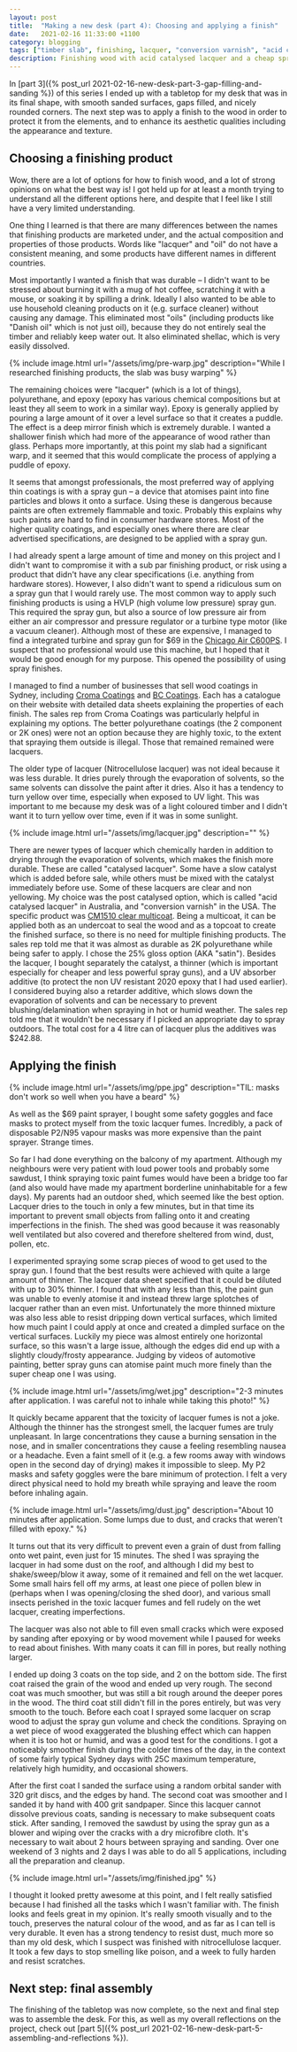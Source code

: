 ```yaml
---
layout: post
title:  "Making a new desk (part 4): Choosing and applying a finish"
date:   2021-02-16 11:33:00 +1100
category: blogging
tags: ["timber slab", finishing, lacquer, "conversion varnish", "acid catalysed lacquer", "spray gun"]
description: Finishing wood with acid catalysed lacquer and a cheap spray gun
---
```


In [part 3]({% post_url 2021-02-16-new-desk-part-3-gap-filling-and-sanding %}) of this series I ended up with a tabletop for my desk that was in its final shape, with smooth sanded surfaces, gaps filled, and nicely rounded corners. The next step was to apply a finish to the wood in order to protect it from the elements, and to enhance its aesthetic qualities including the appearance and texture.

## Choosing a finishing product

Wow, there are a lot of options for how to finish wood, and a lot of strong opinions on what the best way is! I got held up for at least a month trying to understand all the different options here, and despite that I feel like I still have a very limited understanding.

One thing I learned is that there are many differences between the names that finishing products are marketed under, and the actual composition and properties of those products. Words like "lacquer" and "oil" do not have a consistent meaning, and some products have different names in different countries.

Most importantly I wanted a finish that was durable &ndash; I didn't want to be stressed about burning it with a mug of hot coffee, scratching it with a mouse, or soaking it by spilling a drink. Ideally I also wanted to be able to use household cleaning products on it (e.g. surface cleaner) without causing any damage. This eliminated most "oils" (including products like "Danish oil" which is not just oil), because they do not entirely seal the timber and reliably keep water out. It also eliminated shellac, which is very easily dissolved.

{% include image.html url="/assets/img/pre-warp.jpg" description="While I researched finishing products, the slab was busy warping" %}

The remaining choices were "lacquer" (which is a lot of things), polyurethane, and epoxy (epoxy has various chemical compositions but at least they all seem to work in a similar way). Epoxy is generally applied by pouring a large amount of it over a level surface so that it creates a puddle. The effect is a deep mirror finish which is extremely durable. I wanted a shallower finish which had more of the appearance of wood rather than glass. Perhaps more importantly, at this point my slab had a significant warp, and it seemed that this would complicate the process of applying a puddle of epoxy.

It seems that amongst professionals, the most preferred way of applying thin coatings is with a spray gun &ndash; a device that atomises paint into fine particles and blows it onto a surface. Using these is dangerous because paints are often extremely flammable and toxic. Probably this explains why such paints are hard to find in consumer hardware stores. Most of the higher quality coatings, and especially ones where there are clear advertised specifications, are designed to be applied with a spray gun.

I had already spent a large amount of time and money on this project and I didn't want to compromise it with a sub par finishing product, or risk using a product that didn't have any clear specifications (i.e. anything from hardware stores). However, I also didn't want to spend a ridiculous sum on a spray gun that I would rarely use. The most common way to apply such finishing products is using a HVLP (high volume low pressure) spray gun. This required the spray gun, but also a source of low pressure air from either an air compressor and pressure regulator or a turbine type motor (like a vacuum cleaner). Although most of these are expensive, I managed to find a integrated turbine and spray gun for $69 in the [Chicago Air C600PS][c600ps]. I suspect that no professional would use this machine, but I hoped that it would be good enough for my purpose. This opened the possibility of using spray finishes.

I managed to find a number of businesses that sell wood coatings in Sydney, including [Croma Coatings][croma] and [BC Coatings][bcc]. Each has a catalogue on their website with detailed data sheets explaining the properties of each finish. The sales rep from Croma Coatings was particularly helpful in explaining my options. The better polyurethane coatings (the 2 component or 2K ones) were not an option because they are highly toxic, to the extent that spraying them outside is illegal. Those that remained remained were lacquers.

The older type of lacquer (Nitrocellulose lacquer) was not ideal because it was less durable. It dries purely through the evaporation of solvents, so the same solvents can dissolve the paint after it dries. Also it has a tendency to turn yellow over time, especially when exposed to UV light. This was important to me because my desk was of a light coloured timber and I didn't want it to turn yellow over time, even if it was in some sunlight.

{% include image.html url="/assets/img/lacquer.jpg" description="" %}

There are newer types of lacquer which chemically harden in addition to drying through the evaporation of solvents, which makes the finish more durable. These are called "catalysed lacquer". Some have a slow catalyst which is added before sale, while others must be mixed with the catalyst immediately before use. Some of these lacquers are clear and non yellowing. My choice was the post catalysed option, which is called "acid catalysed lacquer" in Australia, and "conversion varnish" in the USA. The specific product was [CM1510 clear multicoat][cm1510]. Being a multicoat, it can be applied both as an undercoat to seal the wood and as a topcoat to create the finished surface, so there is no need for multiple finishing products. The sales rep told me that it was almost as durable as 2K polyurethane while being safer to apply. I chose the 25% gloss option (AKA "satin"). Besides the lacquer, I bought separately the catalyst, a thinner (which is important especially for cheaper and less powerful spray guns), and a UV absorber additive (to protect the non UV resistant 2020 epoxy that I had used earlier). I considered buying also a retarder additive, which slows down the evaporation of solvents and can be necessary to prevent blushing/delamination when spraying in hot or humid weather. The sales rep told me that it wouldn't be necessary if I picked an appropriate day to spray outdoors. The total cost for a 4 litre can of lacquer plus the additives was $242.88.

## Applying the finish

{% include image.html url="/assets/img/ppe.jpg" description="TIL: masks don't work so well when you have a beard" %}

As well as the $69 paint sprayer, I bought some safety goggles and face masks to protect myself from the toxic lacquer fumes. Incredibly, a pack of disposable P2/N95 vapour masks was more expensive than the paint sprayer. Strange times.

So far I had done everything on the balcony of my apartment. Although my neighbours were very patient with loud power tools and probably some sawdust, I think spraying toxic paint fumes would have been a bridge too far (and also would have made my apartment borderline uninhabitable for a few days). My parents had an outdoor shed, which seemed like the best option. Lacquer dries to the touch in only a few minutes, but in that time its important to prevent small objects from falling onto it and creating imperfections in the finish. The shed was good because it was reasonably well ventilated but also covered and therefore sheltered from wind, dust, pollen, etc.

I experimented spraying some scrap pieces of wood to get used to the spray gun. I found that the best results were achieved with quite a large amount of thinner. The lacquer data sheet specified that it could be diluted with up to 30% thinner. I found that with any less than this, the paint gun was unable to evenly atomise it and instead threw large splotches of lacquer rather than an even mist. Unfortunately the more thinned mixture was also less able to resist dripping down vertical surfaces, which limited how much paint I could apply at once and created a dimpled surface on the vertical surfaces. Luckily my piece was almost entirely one horizontal surface, so this wasn't a large issue, although the edges did end up with a slightly cloudy/frosty appearance. Judging by videos of automotive painting, better spray guns can atomise paint much more finely than the super cheap one I was using.

{% include image.html url="/assets/img/wet.jpg" description="2-3 minutes after application. I was careful not to inhale while taking this photo!" %}

It quickly became apparent that the toxicity of lacquer fumes is not a joke. Although the thinner has the strongest smell, the lacquer fumes are truly unpleasant. In large concentrations they cause a burning sensation in the nose, and in smaller concentrations they cause a feeling resembling nausea or a headache. Even a faint smell of it (e.g. a few rooms away with windows open in the second day of drying) makes it impossible to sleep. My P2 masks and safety goggles were the bare minimum of protection. I felt a very direct physical need to hold my breath while spraying and leave the room before inhaling again.

{% include image.html url="/assets/img/dust.jpg" description="About 10 minutes after application. Some lumps due to dust, and cracks that weren't filled with epoxy." %}

It turns out that its very difficult to prevent even a grain of dust from falling onto wet paint, even just for 15 minutes. The shed I was spraying the lacquer in had some dust on the roof, and although I did my best to shake/sweep/blow it away, some of it remained and fell on the wet lacquer. Some small hairs fell off my arms, at least one piece of pollen blew in (perhaps when I was opening/closing the shed door), and various small insects perished in the toxic lacquer fumes and fell rudely on the wet lacquer, creating imperfections.

The lacquer was also not able to fill even small cracks which were exposed by sanding after epoxying or by wood movement while I paused for weeks to read about finishes. With many coats it can fill in pores, but really nothing larger.

I ended up doing 3 coats on the top side, and 2 on the bottom side. The first coat raised the grain of the wood and ended up very rough. The second coat was much smoother, but was still a bit rough around the deeper pores in the wood. The third coat still didn't fill in the pores entirely, but was very smooth to the touch. Before each coat I sprayed some lacquer on scrap wood to adjust the spray gun volume and check the conditions. Spraying on a wet piece of wood exaggerated the blushing effect which can happen when it is too hot or humid, and was a good test for the conditions. I got a noticeably smoother finish during the colder times of the day, in the context of some fairly typical Sydney days with 25C maximum temperature, relatively high humidity, and occasional showers.

After the first coat I sanded the surface using a random orbital sander with 320 grit discs, and the edges by hand. The second coat was smoother and I sanded it by hand with 400 grit sandpaper. Since this lacquer cannot dissolve previous coats, sanding is necessary to make subsequent coats stick. After sanding, I removed the sawdust by using the spray gun as a blower and wiping over the cracks with a dry microfibre cloth. It's necessary to wait about 2 hours between spraying and sanding. Over one weekend of 3 nights and 2 days I was able to do all 5 applications, including all the preparation and cleanup.

{% include image.html url="/assets/img/finished.jpg" %}

I thought it looked pretty awesome at this point, and I felt really satisfied because I had finished all the tasks which I wasn't familiar with. The finish looks and feels great in my opinion. It's really smooth visually and to the touch, preserves the natural colour of the wood, and as far as I can tell is very durable. It even has a strong tendency to resist dust, much more so than my old desk, which I suspect was finished with nitrocellulose lacquer. It took a few days to stop smelling like poison, and a week to fully harden and resist scratches.

## Next step: final assembly

The finishing of the tabletop was now complete, so the next and final step was to assemble the desk. For this, as well as my overall reflections on the project, check out [part 5]({% post_url 2021-02-16-new-desk-part-5-assembling-and-reflections %}).

[fibreglasssales]: https://fiberglass-sales.com.au/
[c600ps]: https://sydneytools.com.au/product/chicago-air-c600ps-600w-1000ml-power-paint-spray-gun
[croma]: https://www.22croma.com.au/
[bcc]: https://www.bccoatings.com.au/
[cm1510]: https://www.22croma.com.au/products/solvent-based-coatings/two-pack-acid-catalyst-paints-clears/cm1510-non-yellowing-clear-multicoat.aspx
